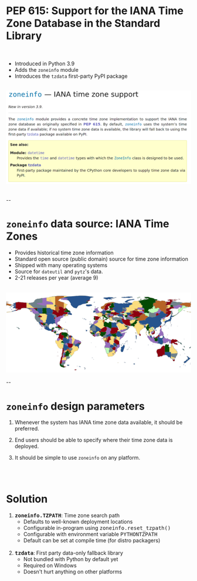 # PEP 615: Support for the IANA Time Zone Database in the Standard Library

<br/>

- Introduced in Python 3.9
- Adds the `zoneinfo` module
- Introduces the `tzdata` first-party PyPI package

<br/>

<div style="text-align:center">
<img 
    src="images/zoneinfo-documentation.png"
    alt="A screenshot of Python 3.9's zoneinfo documentation."/>
</div>

<br/>


--

# `zoneinfo` data source: IANA Time Zones

- Provides historical time zone information
- Standard open source (public domain) source for time zone information
- Shipped with many operating systems
- Source for `dateutil` and `pytz`'s data.
- 2-21 releases per year (average 9)

<br/>
<div style="text-align: center">
<img src="images/all_zones.png" alt="Map of IANA time zones"/>
</div>

--

# `zoneinfo` design parameters

1. Whenever the system has IANA time zone data available, it should be preferred.

2. End users should be able to specify where their time zone data is deployed.

3. It should be simple to use `zoneinfo` on any platform.

<br/>
<br/>

# Solution <!-- .element: class="fragment" data-fragment-index="1" -->

<ol class="fragment" data-fragment-index="1">
<li><strong><tt>zoneinfo.TZPATH</tt></strong>: Time zone search path
    <ul>
        <li>Defaults to well-known deployment locations</li>
        <li>Configurable in-program using <tt>zoneinfo.reset_tzpath()</tt></li>
        <li>Configurable with environment variable <tt>PYTHONTZPATH</tt></li>
        <li>Default can be set at compile time (for distro packagers)</li>
    </ul>
    <br/>
</li>

<li><strong><tt>tzdata</tt></strong>: First party data-only fallback library
    <ul>
     <li>Not bundled with Python by default yet</li>
     <li>Required on Windows</li>
     <li>Doesn't hurt anything on other platforms</li>
     </ul>
</li>
</ol>
